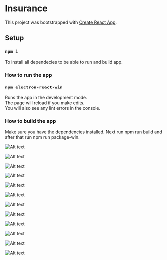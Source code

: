 # Insurance

This project was bootstrapped with [Create React App](https://github.com/facebook/create-react-app).

## Setup

### `npm i`

To install all dependecies to be able to run and build app.

### How to run the app

### `npm electron-react-win`

Runs the app in the development mode.\
The page will reload if you make edits.\
You will also see any lint errors in the console.

### How to build the app

Make sure you have the dependencies installed. Next run npm run build and after that run npm run package-win.

![Alt text](readmepictures/Home.png)

![Alt text](readmepictures/Customers.png)

![Alt text](readmepictures/Vendors.png)

![Alt text](readmepictures/Customer.png)

![Alt text](readmepictures/Vendor.png)

![Alt text](readmepictures/Customer_Invoice.png)

![Alt text](readmepictures/Customer_Policies.png)

![Alt text](readmepictures/Customer_Policies_Modal1.png)

![Alt text](readmepictures/Customer_Policies_Modal2.png)

![Alt text](readmepictures/Customer_Census.png)

![Alt text](readmepictures/Customer_Census_Modal.png)

![Alt text](readmepictures/Vendor_Bill_Modal.png)
